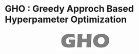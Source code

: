 # GHO : Greedy Approch Based Hyperpameter Optimization
<p align="center" width="100%">
    <img width="33%" src="GHO.png">
</p>
